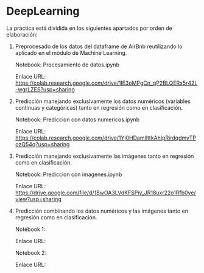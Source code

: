 # DeepLearning

La práctica está dividida en los siguientes apartados por orden de elaboración:



1. Preprocesado de los datos del dataframe de AirBnb reutilizando lo aplicado en el módulo de Machine Learning.

   Notebook: Procesamiento de datos.ipynb
   
   Enlace URL: https://colab.research.google.com/drive/1lE3oMPgCn_qP2BLQERx5r42L-wgrLZES?usp=sharing    


2. Predicción manejando exclusivamente los datos numéricos (variables continuas y categóricas) tanto en regresión como en clasificación.

   Notebook: Prediccion con datos numericos.ipynb 
   
   Enlace URL: https://colab.research.google.com/drive/1Yj0HDamIlttkAhIpRirdqdmvTPozQ54q?usp=sharing


3. Predicción manejando exclusivamente las imágenes tanto en regresión como en clasificación.
   
   Notebook: Prediccion con imagenes.ipynb
   
   Enlace URL: https://drive.google.com/file/d/1BwOA3LVdKFSPiy_JR18uxr22o1Rfb0ye/view?usp=sharing
   


4. Predicción combinando los datos numéricos y las imágenes tanto en regresión como en clasificación. 
   
   Notebook 1:
   
   Enlace URL:
   
   
   Notebook 2:
   
   Enlace URL:
